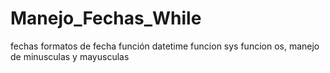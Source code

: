 # Manejo_Fechas_While
fechas formatos de fecha función datetime funcion sys funcion os, manejo de minusculas y mayusculas 
